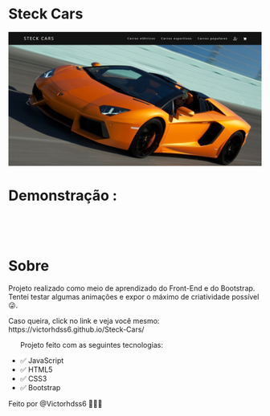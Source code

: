 <h1> Steck Cars </h1>
<img src="thumb.jpg"alt=""> 

<h1> Demonstração :</h1>

 <img src="Steckcars 1.gif" alt=""> 

 <img src="Steckcars 2.gif" alt=""> 


<p></p>
<p></p>
<p></p>

<img src="2021-12-20 23-10-55.gif" alt=""> 
<p></p>
<p></p>
<p></p>
<h1>Sobre</h1>
<p> Projeto realizado como meio de aprendizado do Front-End e do Bootstrap.
Tentei testar algumas animações e expor o máximo de criatividade possível 😜.
<p> Caso queira, click no link e veja você mesmo: https://victorhdss6.github.io/Steck-Cars/ </p> </p>
<ul>
<p> Projeto feito com as seguintes tecnologias: </p>
<li>✅ JavaScript</li>
<li>✅ HTML5</li>
<li>✅ CSS3</li>
<li>✅ Bootstrap</li>
</ul>

Feito por @Victorhdss6 👨‍💻🔥
 
